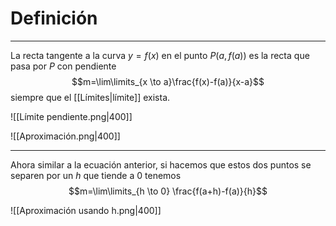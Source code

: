 # Definición
---
La recta tangente a la curva $y = f(x)$ en el punto $P(a, f(a))$ es la recta que pasa por $P$ con pendiente
$$m=\lim\limits_{x \to a}\frac{f(x)-f(a)}{x-a}$$
siempre que el [[Límites|límite]] exista.

![[Límite pendiente.png|400]]

![[Aproximación.png|400]]

---
Ahora similar a la ecuación anterior, si hacemos que estos dos puntos se separen por un $h$ que tiende a $0$ tenemos
$$m=\lim\limits_{h \to 0} \frac{f(a+h)-f(a)}{h}$$

![[Aproximación usando h.png|400]]